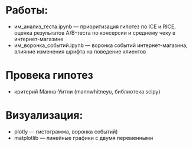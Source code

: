 # Работы:
 * им_анализ_теста.ipynb — приоритизация гипотез по ICE и RICE, оценка результатов A/B-теста по консерсии и среднему чеку в интернет-магазине
 * им_воронка_событий.ipynb — воронка событий интернет-магазина, влияние изменения шрифта на поведение клиентов
# Провека гипотез 
 * критерий Манна-Уитни (mannwhitneyu, библиотека scipy)
# Визуализация:
 * plotly — гистограмма, воронка событий)
 * matplotlib — линейные графики с двумя переменными